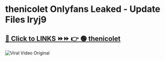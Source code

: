 
 # thenicolet Onlyfans Leaked - Update Files lryj9

## <h2><a href="https://clipsfans.com/thenicolet&ref=git">🔗 Click to LINKS ⏩⏩ 👉 🟢 thenicolet </a></h2>

<a href="https://clipsfans.com/thenicolet&ref=git" rel="nofollow" data-target="animated-image.originalLink"><img src="https://i.ibb.co.com/xMMVF88/686577567.gif" alt="Viral Video Original" style="max-width: 100%; display: inline-block;" data-target="animated-image.originalImage"></a>

